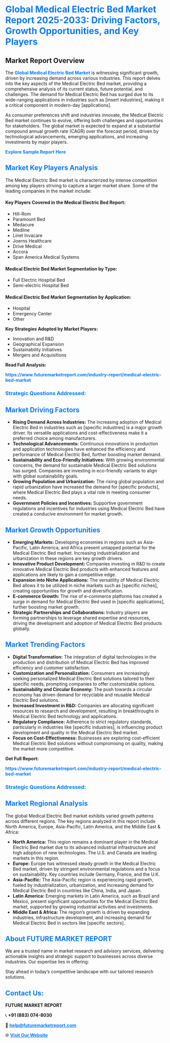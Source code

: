 <h1 style="color: #007BFF;">Global Medical Electric Bed Market Report 2025-2033: Driving Factors, Growth Opportunities, and Key Players</h1>

<section id="overview">
<h2>Market Report Overview</h2>
<p>The <a href="https://www.futuremarketreport.com/industry-report/medical-electric-bed-market" style="color: #007BFF; text-decoration: none;"><strong>Global Medical Electric Bed Market</strong></a> is witnessing significant growth, driven by increasing demand across various industries. This report delves into the key aspects of the Medical Electric Bed market, providing a comprehensive analysis of its current status, future potential, and challenges. The demand for Medical Electric Bed has surged due to its wide-ranging applications in industries such as [insert industries], making it a critical component in modern-day [applications].</p>
<p>As consumer preferences shift and industries innovate, the Medical Electric Bed market continues to evolve, offering both challenges and opportunities for stakeholders. The global market is expected to expand at a substantial compound annual growth rate (CAGR) over the forecast period, driven by technological advancements, emerging applications, and increasing investments by major players.</p>
</section>

<section id="overview">
<p><a href="https://www.futuremarketreport.com/request-sample/reportId=79782" style="color: #007BFF; text-decoration: none;"><strong>Explore Sample Report Here</strong></a></p>
</section>

<section id="key-players">
<h2 style="color: #007BFF;">Market Key Players Analysis</h2>
<p>The Medical Electric Bed market is characterized by intense competition among key players striving to capture a larger market share. Some of the leading companies in the market include:</p>
<h4>Key Players Covered in the Medical Electric Bed Report:</h4>
<ul><li>Hill-Rom</li><li>Paramount Bed</li><li>Medacure</li><li>Medline</li><li>Linet Invacare</li><li>Joerns Healthcare</li><li>Drive Medical</li><li>Accora</li><li>Span America Medical Systems</li></ul>
<h4>Medical Electric Bed Market Segmentation by Type:</h4>
<ul><li>Full Electric Hospital Bed</li><li>Semi-electric Hospital Bed</li></ul>

<h4>Medical Electric Bed Market Segmentation by Application:</h4>
<ul><li>Hospital</li><li>Emergency Center</li><li>Other</li></ul>
<p><strong>Key Strategies Adopted by Market Players:</strong></p>
<ul>
<li>Innovation and R&D</li>
<li>Geographical Expansion</li>
<li>Sustainability Initiatives</li>
<li>Mergers and Acquisitions</li>
</ul>
</section>

<section>
<p><strong>Read Full Analysis: </strong></p><a href="https://www.futuremarketreport.com/industry-report/medical-electric-bed-market" style="color: #007BFF; text-decoration: none;"><strong>https://www.futuremarketreport.com/industry-report/medical-electric-bed-market</strong></a>
<h3 style="color: #007BFF;">Strategic Questions Addressed:</h3>
</section>

<section id="driving-factors">
<h2 style="color: #007BFF;">Market Driving Factors</h2>
<ul>
<li><strong>Rising Demand Across Industries:</strong> The increasing adoption of Medical Electric Bed in industries such as [specific industries] is a major growth driver. Its versatile applications and cost-effectiveness make it a preferred choice among manufacturers.</li>
<li><strong>Technological Advancements:</strong> Continuous innovations in production and application technologies have enhanced the efficiency and performance of Medical Electric Bed, further boosting market demand.</li>
<li><strong>Sustainability and Eco-Friendly Initiatives:</strong> With growing environmental concerns, the demand for sustainable Medical Electric Bed solutions has surged. Companies are investing in eco-friendly variants to align with global sustainability goals.</li>
<li><strong>Growing Population and Urbanization:</strong> The rising global population and rapid urbanization have increased the demand for [specific products], where Medical Electric Bed plays a vital role in meeting consumer needs.</li>
<li><strong>Government Policies and Incentives:</strong> Supportive government regulations and incentives for industries using Medical Electric Bed have created a conducive environment for market growth.</li>
</ul>
</section>

<section id="growth-opportunities">
<h2 style="color: #007BFF;">Market Growth Opportunities</h2>
<ul>
<li><strong>Emerging Markets:</strong> Developing economies in regions such as Asia-Pacific, Latin America, and Africa present untapped potential for the Medical Electric Bed market. Increasing industrialization and urbanization in these regions are key growth drivers.</li>
<li><strong>Innovative Product Development:</strong> Companies investing in R&D to create innovative Medical Electric Bed products with enhanced features and applications are likely to gain a competitive edge.</li>
<li><strong>Expansion into Niche Applications:</strong> The versatility of Medical Electric Bed allows it to be utilized in niche markets such as [specific niches], creating opportunities for growth and diversification.</li>
<li><strong>E-commerce Growth:</strong> The rise of e-commerce platforms has created a surge in demand for Medical Electric Bed used in [specific applications], further boosting market growth.</li>
<li><strong>Strategic Partnerships and Collaborations:</strong> Industry players are forming partnerships to leverage shared expertise and resources, driving the development and adoption of Medical Electric Bed products globally.</li>
</ul>
</section>

<section id="trending-factors">
<h2 style="color: #007BFF;">Market Trending Factors</h2>
<ul>
<li><strong>Digital Transformation:</strong> The integration of digital technologies in the production and distribution of Medical Electric Bed has improved efficiency and customer satisfaction.</li>
<li><strong>Customization and Personalization:</strong> Consumers are increasingly seeking personalized Medical Electric Bed solutions tailored to their specific needs, prompting companies to offer customizable options.</li>
<li><strong>Sustainability and Circular Economy:</strong> The push towards a circular economy has driven demand for recyclable and reusable Medical Electric Bed solutions.</li>
<li><strong>Increased Investment in R&D:</strong> Companies are allocating significant resources to research and development, resulting in breakthroughs in Medical Electric Bed technology and applications.</li>
<li><strong>Regulatory Compliance:</strong> Adherence to strict regulatory standards, particularly in industries like [specific industries], is influencing product development and quality in the Medical Electric Bed market.</li>
<li><strong>Focus on Cost-Effectiveness:</strong> Businesses are exploring cost-efficient Medical Electric Bed solutions without compromising on quality, making the market more competitive.</li>
</ul>
</section>

<section>
<p><strong>Get Full Report: </strong></p><a href="https://www.futuremarketreport.com/industry-report/medical-electric-bed-market" style="color: #007BFF; text-decoration: none;"><strong>https://www.futuremarketreport.com/industry-report/medical-electric-bed-market</strong></a>
<h3 style="color: #007BFF;">Strategic Questions Addressed:</h3>
</section>


<section id="regional-analysis">
<h2 style="color: #007BFF;">Market Regional Analysis</h2>
<p>The global Medical Electric Bed market exhibits varied growth patterns across different regions. The key regions analyzed in this report include North America, Europe, Asia-Pacific, Latin America, and the Middle East & Africa:</p>
<ul>
<li><strong>North America:</strong> This region remains a dominant player in the Medical Electric Bed market due to its advanced industrial infrastructure and high adoption of new technologies. The U.S. and Canada are leading markets in this region.</li>
<li><strong>Europe:</strong> Europe has witnessed steady growth in the Medical Electric Bed market, driven by stringent environmental regulations and a focus on sustainability. Key countries include Germany, France, and the U.K.</li>
<li><strong>Asia-Pacific:</strong> The Asia-Pacific region is experiencing rapid growth, fueled by industrialization, urbanization, and increasing demand for Medical Electric Bed in countries like China, India, and Japan.</li>
<li><strong>Latin America:</strong> Emerging markets in Latin America, such as Brazil and Mexico, present significant opportunities for the Medical Electric Bed market, supported by growing industrial activities and investments.</li>
<li><strong>Middle East & Africa:</strong> The region’s growth is driven by expanding industries, infrastructure development, and increasing demand for Medical Electric Bed in sectors like [specific sectors].</li>
</ul>
</section>

<footer>
<h2 style="color: #007BFF;">About FUTURE MARKET REPORT</h2>
<p>We are a trusted name in market research and advisory services, delivering actionable insights and strategic support to businesses across diverse industries. Our expertise lies in offering:</p>

<p>Stay ahead in today’s competitive landscape with our tailored research solutions.</p>

<h2 style="color: #007BFF;">Contact Us:</h2>
<p><strong>FUTURE MARKET REPORT</strong></p>
<p>📞 <strong>+91 (883) 074-8030</strong></p>
<p>📧 <strong><a href="mailto:help@futuremarketreport.com" style="color: #007BFF;">help@futuremarketreport.com</a></strong></p>
<p>🌐 <strong><a href="https://www.futuremarketreport.com/" style="color: #007BFF;">Visit Our Website</a></strong></p>
</footer>